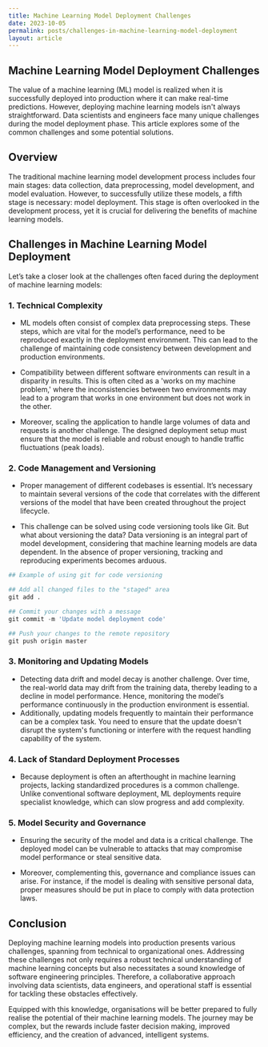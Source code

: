 ```yaml
---
title: Machine Learning Model Deployment Challenges
date: 2023-10-05
permalink: posts/challenges-in-machine-learning-model-deployment
layout: article
---
```


## Machine Learning Model Deployment Challenges

The value of a machine learning (ML) model is realized when it is successfully deployed into production where it can make real-time predictions. However, deploying machine learning models isn't always straightforward. Data scientists and engineers face many unique challenges during the model deployment phase. This article explores some of the common challenges and some potential solutions.

## Overview

The traditional machine learning model development process includes four main stages: data collection, data preprocessing, model development, and model evaluation. However, to successfully utilize these models, a fifth stage is necessary: model deployment. This stage is often overlooked in the development process, yet it is crucial for delivering the benefits of machine learning models.

## Challenges in Machine Learning Model Deployment

Let’s take a closer look at the challenges often faced during the deployment of machine learning models:

### 1. Technical Complexity

- ML models often consist of complex data preprocessing steps. These steps, which are vital for the model’s performance, need to be reproduced exactly in the deployment environment. This can lead to the challenge of maintaining code consistency between development and production environments.

- Compatibility between different software environments can result in a disparity in results. This is often cited as a 'works on my machine problem,' where the inconsistencies between two environments may lead to a program that works in one environment but does not work in the other.

- Moreover, scaling the application to handle large volumes of data and requests is another challenge. The designed deployment setup must ensure that the model is reliable and robust enough to handle traffic fluctuations (peak loads).

### 2. Code Management and Versioning

- Proper management of different codebases is essential. It’s necessary to maintain several versions of the code that correlates with the different versions of the model that have been created throughout the project lifecycle.

- This challenge can be solved using code versioning tools like Git. But what about versioning the data? Data versioning is an integral part of model development, considering that machine learning models are data dependent. In the absence of proper versioning, tracking and reproducing experiments becomes arduous.

```python
## Example of using git for code versioning

## Add all changed files to the "staged" area
git add .

## Commit your changes with a message
git commit -m 'Update model deployment code'

## Push your changes to the remote repository
git push origin master
```

### 3. Monitoring and Updating Models

- Detecting data drift and model decay is another challenge. Over time, the real-world data may drift from the training data, thereby leading to a decline in model performance. Hence, monitoring the model’s performance continuously in the production environment is essential.
- Additionally, updating models frequently to maintain their performance can be a complex task. You need to ensure that the update doesn't disrupt the system's functioning or interfere with the request handling capability of the system.

### 4. Lack of Standard Deployment Processes

- Because deployment is often an afterthought in machine learning projects, lacking standardized procedures is a common challenge. Unlike conventional software deployment, ML deployments require specialist knowledge, which can slow progress and add complexity.

### 5. Model Security and Governance

- Ensuring the security of the model and data is a critical challenge. The deployed model can be vulnerable to attacks that may compromise model performance or steal sensitive data.

- Moreover, complementing this, governance and compliance issues can arise. For instance, if the model is dealing with sensitive personal data, proper measures should be put in place to comply with data protection laws.

## Conclusion

Deploying machine learning models into production presents various challenges, spanning from technical to organizational ones. Addressing these challenges not only requires a robust technical understanding of machine learning concepts but also necessitates a sound knowledge of software engineering principles. Therefore, a collaborative approach involving data scientists, data engineers, and operational staff is essential for tackling these obstacles effectively.

Equipped with this knowledge, organisations will be better prepared to fully realise the potential of their machine learning models. The journey may be complex, but the rewards include faster decision making, improved efficiency, and the creation of advanced, intelligent systems.
